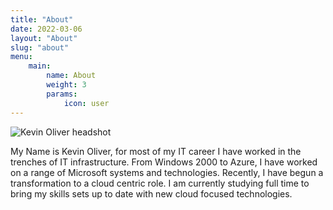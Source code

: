 ```yaml
---
title: "About"
date: 2022-03-06
layout: "About"
slug: "about"
menu: 
    main:
        name: About
        weight: 3
        params:
            icon: user
---
```


![](img/technicalpanda_logo.jpg "Kevin Oliver headshot")

My Name is Kevin Oliver, for most of my IT career I have worked in the trenches of IT infrastructure. From Windows 2000 to Azure, I have worked on a range of Microsoft systems and technologies. Recently, I have begun a transformation to a cloud centric role. I am currently studying full time to bring my skills sets up to date with new cloud focused technologies.

